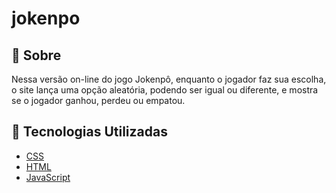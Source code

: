 # jokenpo

## 📝 Sobre

Nessa versão on-line do jogo Jokenpô, enquanto o jogador faz sua escolha, o site lança uma opção aleatória, 
podendo ser igual ou diferente, e mostra se o jogador ganhou, perdeu ou empatou.

## 🚀 Tecnologias Utilizadas

-   [CSS](https://developer.mozilla.org/en-US/docs/Web/CSS)
-   [HTML](https://developer.mozilla.org/en-US/docs/Web/HTML)
-   [JavaScript](https://developer.mozilla.org/en-US/docs/Web/javascript)
